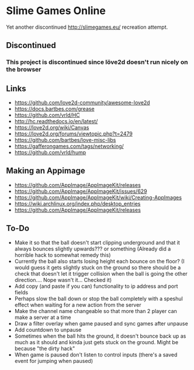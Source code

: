 
# Slime Games Online
Yet another discontinued http://slimegames.eu/ recreation attempt.

## Discontinued
### This project is discontinued since löve2d doesn't run nicely on the browser

## Links
- https://github.com/love2d-community/awesome-love2d
- https://docs.bartbes.com/grease
- https://github.com/vrld/HC
- http://hc.readthedocs.io/en/latest/
- https://love2d.org/wiki/Canvas
- https://love2d.org/forums/viewtopic.php?t=2479
- https://github.com/bartbes/love-misc-libs
- https://gafferongames.com/tags/networking/
- https://github.com/vrld/hump

## Making an Appimage
- https://github.com/AppImage/AppImageKit/releases
- https://github.com/AppImage/AppImageKit/issues/629
- https://github.com/AppImage/AppImageKit/wiki/Creating-AppImages
- https://wiki.archlinux.org/index.php/desktop_entries
- https://github.com/AppImage/AppImageKit/releases

## To-Do
- Make it so that the ball doesn't start clipping underground and that it always bounces slightly upwards??? or something (Already did a horrible hack to somewhat remedy this)
- Currently the ball also starts losing height each bounce on the floor? (I would guess it gets slightly stuck on the ground so there should be a check that doesn't let it trigger collision when the ball is going the other direction.... Nope wasn't it... Checked it)
- Add copy (and paste if you can) functionality to ip address and port fields
- Perhaps slow the ball down or stop the ball completely with a speshul effect when waiting for a new action from the server
- Make the channel name changeable so that more than 2 player can make a server at a time
- Draw a filter overlay when game paused and sync games after unpause
- Add countdown to unpause
- Sometimes when the ball hits the ground, it doesn't bounce back up as much as it should and kinda just gets stuck on the ground. Might be because "the dirty hack"
- When game is paused don't listen to control inputs (there's a saved event for jumping when paused)
